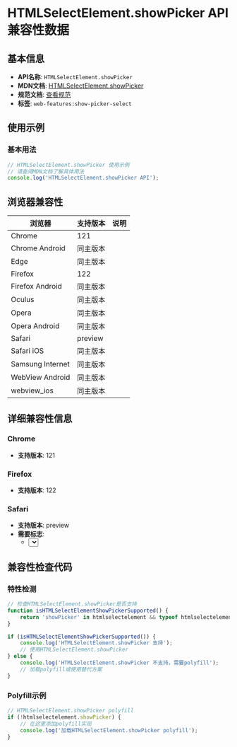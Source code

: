 # HTMLSelectElement.showPicker API 兼容性数据

## 基本信息

- **API名称**: `HTMLSelectElement.showPicker`
- **MDN文档**: [HTMLSelectElement.showPicker](https://developer.mozilla.org/docs/Web/API/HTMLSelectElement/showPicker)
- **规范文档**: [查看规范](https://html.spec.whatwg.org/multipage/input.html#dom-select-showpicker)
- **标签**: `web-features:show-picker-select`

## 使用示例

### 基本用法

```javascript
// HTMLSelectElement.showPicker 使用示例
// 请查阅MDN文档了解具体用法
console.log('HTMLSelectElement.showPicker API');
```

## 浏览器兼容性

| 浏览器 | 支持版本 | 说明 |
|--------|----------|------|
| Chrome | 121 |  |
| Chrome Android | 同主版本 |  |
| Edge | 同主版本 |  |
| Firefox | 122 |  |
| Firefox Android | 同主版本 |  |
| Oculus | 同主版本 |  |
| Opera | 同主版本 |  |
| Opera Android | 同主版本 |  |
| Safari | preview |  |
| Safari iOS | 同主版本 |  |
| Samsung Internet | 同主版本 |  |
| WebView Android | 同主版本 |  |
| webview_ios | 同主版本 |  |

## 详细兼容性信息

### Chrome

- **支持版本**: 121

### Firefox

- **支持版本**: 122

### Safari

- **支持版本**: preview
- **需要标志**: 
  - <select> showPicker() method: Enabled

## 兼容性检查代码

### 特性检测

```javascript
// 检查HTMLSelectElement.showPicker是否支持
function isHTMLSelectElementShowPickerSupported() {
    return 'showPicker' in htmlselectelement && typeof htmlselectelement.showPicker === 'function';
}

if (isHTMLSelectElementShowPickerSupported()) {
    console.log('HTMLSelectElement.showPicker 支持');
    // 使用HTMLSelectElement.showPicker
} else {
    console.log('HTMLSelectElement.showPicker 不支持，需要polyfill');
    // 加载polyfill或使用替代方案
}
```

### Polyfill示例

```javascript
// HTMLSelectElement.showPicker polyfill
if (!htmlselectelement.showPicker) {
    // 在这里添加polyfill实现
    console.log('加载HTMLSelectElement.showPicker polyfill');
}
```


